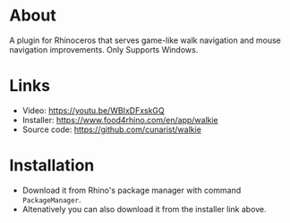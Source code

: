 # About

A plugin for Rhinoceros that serves game-like walk navigation and mouse navigation improvements. Only Supports Windows.

# Links

- Video: https://youtu.be/WBIxDFxskGQ
- Installer: https://www.food4rhino.com/en/app/walkie
- Source code: https://github.com/cunarist/walkie

# Installation

- Download it from Rhino's package manager with command `PackageManager`.
- Altenatively you can also download it from the installer link above.
